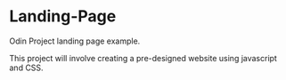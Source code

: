 # Landing-Page
Odin Project landing page example.

This project will involve creating a pre-designed website using javascript and CSS. 